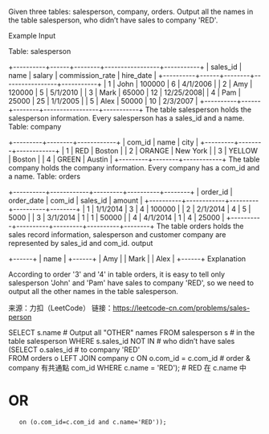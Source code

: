 Given three tables: salesperson, company, orders.
Output all the names in the table salesperson, who didn’t have sales to company 'RED'.

Example
Input

Table: salesperson

+----------+------+--------+-----------------+-----------+
| sales_id | name | salary | commission_rate | hire_date |
+----------+------+--------+-----------------+-----------+
|   1      | John | 100000 |     6           | 4/1/2006  |
|   2      | Amy  | 120000 |     5           | 5/1/2010  |
|   3      | Mark | 65000  |     12          | 12/25/2008|
|   4      | Pam  | 25000  |     25          | 1/1/2005  |
|   5      | Alex | 50000  |     10          | 2/3/2007  |
+----------+------+--------+-----------------+-----------+
The table salesperson holds the salesperson information. Every salesperson has a sales_id and a name.
Table: company

+---------+--------+------------+
| com_id  |  name  |    city    |
+---------+--------+------------+
|   1     |  RED   |   Boston   |
|   2     | ORANGE |   New York |
|   3     | YELLOW |   Boston   |
|   4     | GREEN  |   Austin   |
+---------+--------+------------+
The table company holds the company information. Every company has a com_id and a name.
Table: orders

+----------+------------+---------+----------+--------+
| order_id | order_date | com_id  | sales_id | amount |
+----------+------------+---------+----------+--------+
| 1        |   1/1/2014 |    3    |    4     | 100000 |
| 2        |   2/1/2014 |    4    |    5     | 5000   |
| 3        |   3/1/2014 |    1    |    1     | 50000  |
| 4        |   4/1/2014 |    1    |    4     | 25000  |
+----------+----------+---------+----------+--------+
The table orders holds the sales record information, salesperson and customer company are represented by sales_id and com_id.
output

+------+
| name | 
+------+
| Amy  | 
| Mark | 
| Alex |
+------+
Explanation

According to order '3' and '4' in table orders, it is easy to tell only salesperson 'John' and 'Pam' have sales to company 'RED',
so we need to output all the other names in the table salesperson.

来源：力扣（LeetCode）
链接：https://leetcode-cn.com/problems/sales-person


SELECT s.name                 # Output all "OTHER"  names 
FROM salesperson s            # in the table salesperson
WHERE s.sales_id NOT IN       # who didn’t have sales 
    (SELECT o.sales_id        # to company 'RED'   
        FROM orders o
        LEFT JOIN company c 
        ON o.com_id = c.com_id   # order & company 有共通點 com_id
        WHERE c.name = 'RED');   # RED 在 c.name 中
# OR   
       on (o.com_id=c.com_id and c.name='RED'));
